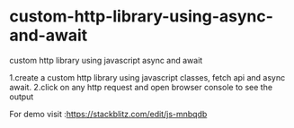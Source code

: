 # custom-http-library-using-async-and-await
custom http library using javascript async and await


1.create a custom http library using javascript classes, fetch api and async await.
2.click on any http request and open browser console to see the output

For demo visit :https://stackblitz.com/edit/js-mnbqdb